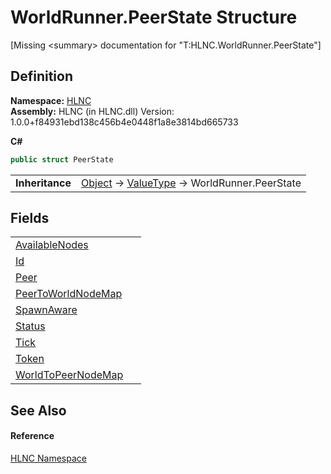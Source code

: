 # WorldRunner.PeerState Structure


\[Missing &lt;summary&gt; documentation for "T:HLNC.WorldRunner.PeerState"\]



## Definition
**Namespace:** <a href="N_HLNC">HLNC</a>  
**Assembly:** HLNC (in HLNC.dll) Version: 1.0.0+f84931ebd138c456b4e0448f1a8e3814bd665733

**C#**
``` C#
public struct PeerState
```

<table><tr><td><strong>Inheritance</strong></td><td><a href="https://learn.microsoft.com/dotnet/api/system.object" target="_blank" rel="noopener noreferrer">Object</a>  →  <a href="https://learn.microsoft.com/dotnet/api/system.valuetype" target="_blank" rel="noopener noreferrer">ValueType</a>  →  WorldRunner.PeerState</td></tr>
</table>



## Fields
<table>
<tr>
<td><a href="F_HLNC_WorldRunner_PeerState_AvailableNodes">AvailableNodes</a></td>
<td> </td></tr>
<tr>
<td><a href="F_HLNC_WorldRunner_PeerState_Id">Id</a></td>
<td> </td></tr>
<tr>
<td><a href="F_HLNC_WorldRunner_PeerState_Peer">Peer</a></td>
<td> </td></tr>
<tr>
<td><a href="F_HLNC_WorldRunner_PeerState_PeerToWorldNodeMap">PeerToWorldNodeMap</a></td>
<td> </td></tr>
<tr>
<td><a href="F_HLNC_WorldRunner_PeerState_SpawnAware">SpawnAware</a></td>
<td> </td></tr>
<tr>
<td><a href="F_HLNC_WorldRunner_PeerState_Status">Status</a></td>
<td> </td></tr>
<tr>
<td><a href="F_HLNC_WorldRunner_PeerState_Tick">Tick</a></td>
<td> </td></tr>
<tr>
<td><a href="F_HLNC_WorldRunner_PeerState_Token">Token</a></td>
<td> </td></tr>
<tr>
<td><a href="F_HLNC_WorldRunner_PeerState_WorldToPeerNodeMap">WorldToPeerNodeMap</a></td>
<td> </td></tr>
</table>

## See Also


#### Reference
<a href="N_HLNC">HLNC Namespace</a>  
